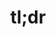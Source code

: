 ---
ee_id_show: '4169'
site: '1'
type: '5'
title: tl;dr
url: tldr-new-york
live_url:
year: '2014'
venue: Team Gallery
state_country: New York
pitch: Tried 2 b a grown up and did a show focusing on just one series of work…. w/
  appearances from the “lake” applet, Britney, Hillary, Sport Products, On Compression,
  etc, etc.
ps:
imgs: team-ny-2014-09-install-7-database.jpg,team-ny-2014-09-install-11-database.jpg,team-ny-2014-09-install-16-database.jpg,team-ny-2014-09-install-18-database.jpg,team-ny-2014-09-install-25-database.jpg,team-ny-2014-09-install-28-database.jpg
things: "[4110] [2013-31-diddy-lakes] 2013-31 Diddy Lakes,[4174] [2014-095-hillary-lakes]
  2014 095 Asshole 2 / Lakes,[4175] [2014-097-hillary-lakes] 2014 097 Hillary / Lakes,[4176]
  [2014-086-russells-lakes] 2014-086 Russells / Lakes,[4177] [2014-087-unnamed-lakes]
  2014 087 Unnamed / Lakes,[4178] [2014-094-on-compression-lakes] 2014 094 On Compression
  / Lakes,[4179] [2014-085-sports-products-lakes] 2014-085 Sports Products / Lakes"
status:
layout: shows
---